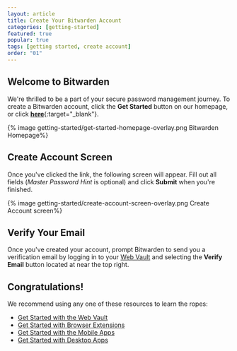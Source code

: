 ```yaml
---
layout: article
title: Create Your Bitwarden Account
categories: [getting-started]
featured: true
popular: true
tags: [getting started, create account]
order: "01"
---
```

## Welcome to Bitwarden

We're thrilled to be a part of your secure password management journey. To create a Bitwarden account, click the **Get Started** button on our homepage, or click [**here**](https://vault.bitwarden.com/#/register){:target="\_blank"}.

{% image getting-started/get-started-homepage-overlay.png Bitwarden Homepage%}

## Create Account Screen

Once you've clicked the link, the following screen will appear. Fill out all fields (*Master Password Hint* is optional) and click **Submit** when you're finished.

{% image getting-started/create-account-screen-overlay.png Create Account screen%}

## Verify Your Email

Once you've created your account, prompt Bitwarden to send you a verification email by logging in to your [Web Vault](https://vault.bitwarden.com/) and selecting the **Verify Email** button located at near the top right.

## Congratulations!

We recommend using any one of these resources to learn the ropes:

- [Get Started with the Web Vault]({{site.baseurl}}/getting-started-webvault/)
- [Get Started with Browser Extensions]({{site.baseurl}}/getting-started-browserext/)
- [Get Started with the Mobile Apps]({{site.baseurl}}/getting-started-mobile/)
- [Get Started with Desktop Apps]({{site.baseurl}}/getting-started-desktop/)
